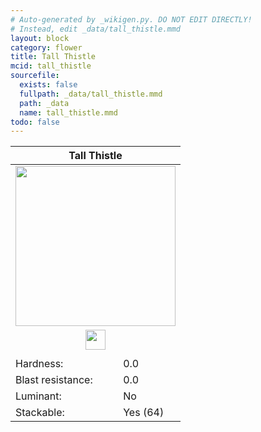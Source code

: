 ```yaml
---
# Auto-generated by _wikigen.py. DO NOT EDIT DIRECTLY!
# Instead, edit _data/tall_thistle.mmd
layout: block
category: flower
title: Tall Thistle
mcid: tall_thistle
sourcefile:
  exists: false
  fullpath: _data/tall_thistle.mmd
  path: _data
  name: tall_thistle.mmd
todo: false
---
```


<table class="block-info"><thead><tr>
<th colspan=2>Tall Thistle</th>
</tr></thead><tbody>
<tr><td colspan=2 class="cell-image-big" style="text-align:center"><img src="/allotment/img/textures/allotment/tall_thistle.png" width="256" height="256" alt="" class="preview-icon"></td></tr>
<tr><td colspan=2 class="cell-image-small" style="text-align:center"><img src="/allotment/img/inventory_textures/allotment/tall_thistle.png" width="32" height="32" alt="" class="inventory-icon"></td></tr>
<tr><td colspan=2 style="text-align:center"><span class="tool-info tool-none tool-level-0" title="Does not require or break faster with any tool"></span></td></tr>
<tr><td>Hardness:</td><td>0.0</td></tr>
<tr><td>Blast resistance:</td><td>0.0</td></tr>
<tr><td>Luminant:</td><td>No</td></tr>
<tr><td>Stackable:</td><td>Yes (64)</td></tr>
</tbody></table>

